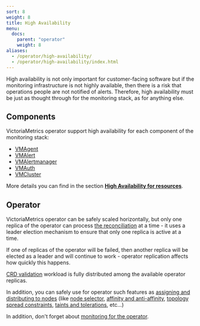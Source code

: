 ```yaml
---
sort: 8
weight: 8
title: High Availability
menu:
  docs:
    parent: "operator"
    weight: 8
aliases:
  - /operator/high-availability/
  - /operator/high-availability/index.html
---
```

High availability is not only important for customer-facing software but if the monitoring infrastructure is not highly available, then there is a risk that operations people are not notified of alerts.
Therefore, high availability must be just as thought through for the monitoring stack, as for anything else.

## Components

VictoriaMetrics operator support high availability for each component of the monitoring stack:

- [VMAgent](./resources/vmagent.md#high-availability)
- [VMAlert](./resources/vmalert.md#high-availability)
- [VMAlertmanager](./resources/vmalertmanager.md#high-availability)
- [VMAuth](./resources/vmauth.md#high-availability)
- [VMCluster](./resources/vmcluster.md#high-availability)

More details you can find in the section **[High Availability for resources](./resources/README.md#high-availability)**.

## Operator

VictoriaMetrics operator can be safely scaled horizontally, but only one replica of the operator can 
process [the reconciliation](./README.md#reconciliation-cycle) at a time -
it uses a leader election mechanism to ensure that only one replica is active at a time.

If one of replicas of the operator will be failed, then another replica will be elected as a leader and will continue to work -
operator replication affects how quickly this happens.

[CRD validation](./configuration.md#crd-validation) workload is fully 
distributed among the available operator replicas.

In addition, you can safely use for operator such features 
as [assigning and distributing to nodes](https://kubernetes.io/docs/concepts/scheduling-eviction/assign-pod-node/)
(like [node selector](https://kubernetes.io/docs/concepts/scheduling-eviction/assign-pod-node/#nodeselector), 
[affinity and anti-affinity](https://kubernetes.io/docs/concepts/scheduling-eviction/assign-pod-node/#affinity-and-anti-affinity),
[topology spread constraints](https://kubernetes.io/docs/concepts/scheduling-eviction/assign-pod-node/#pod-topology-spread-constraints),
[taints and tolerations](https://kubernetes.io/docs/concepts/scheduling-eviction/taint-and-toleration/), etc...)

In addition, don't forget about [monitoring for the operator](./monitoring.md).
